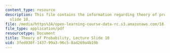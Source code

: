 ```yaml
---
content_type: resource
description: This file contains the information regarding theory of probability, lecture
  slide 10.
file: /media/https%3A/open-learning-course-data-rc.s3.amazonaws.com/18-175-theory-of-probability-spring-2014/3fed030f143799a396c58ad269a4b19b_MIT18_175S14_Lecture10.pdf
file_type: application/pdf
resourcetype: Document
title: Theory of Probability, Lecture Slide 10
uid: 3fed030f-1437-99a3-96c5-8ad269a4b19b
---
```

